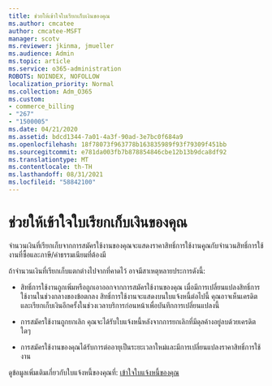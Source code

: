 ```yaml
---
title: ช่วยให้เข้าใจใบเรียกเก็บเงินของคุณ
ms.author: cmcatee
author: cmcatee-MSFT
manager: scotv
ms.reviewer: jkinma, jmueller
ms.audience: Admin
ms.topic: article
ms.service: o365-administration
ROBOTS: NOINDEX, NOFOLLOW
localization_priority: Normal
ms.collection: Adm_O365
ms.custom:
- commerce_billing
- "267"
- "1500005"
ms.date: 04/21/2020
ms.assetid: bdcd1344-7a01-4a3f-90ad-3e7bc0f684a9
ms.openlocfilehash: 18f78073f963778b163835989f93f79309f451bb
ms.sourcegitcommit: e781da003fb7b878854846cbe12b13b9dca8df92
ms.translationtype: MT
ms.contentlocale: th-TH
ms.lasthandoff: 08/31/2021
ms.locfileid: "58842100"
---
```

# <a name="help-understanding-your-bill"></a>ช่วยให้เข้าใจใบเรียกเก็บเงินของคุณ

จํานวนเงินที่เรียกเก็บจากการสมัครใช้งานของคุณจะแสดงราคาสิทธิ์การใช้งานคูณกับจํานวนสิทธิ์การใช้งานที่ซื้อและภาษี/ค่าธรรมเนียมที่ต้องมี
  
ถ้าจํานวนเงินที่เรียกเก็บแตกต่างไปจากที่คาดไว้ อาจมีสาเหตุหลายประการดังนี้:
  
- สิทธิ์การใช้งานถูกเพิ่มหรือถูกเอาออกจากการสมัครใช้งานของคุณ เมื่อมีการเปลี่ยนแปลงสิทธิ์การใช้งานในช่วงกลางของข้อตกลง สิทธิ์การใช้งานจะแสดงบนใบแจ้งหนี้ต่อไปนี้ คุณอาจเห็นเครดิตและเรียกเก็บเงินอีกครั้งในช่วงเวลาบริการก่อนหน้าเพื่อบันทึกการเปลี่ยนแปลงนี้

- การสมัครใช้งานถูกยกเลิก คุณจะได้รับใบแจ้งหนี้หลังจากการยกเลิกที่มีดุลค้างอยู่ลบด้วยเครดิตใดๆ

- การสมัครใช้งานของคุณได้รับการต่ออายุเป็นระยะเวลาใหม่และมีการเปลี่ยนแปลงราคาสิทธิ์การใช้งาน

ดูข้อมูลเพิ่มเติมเกี่ยวกับใบแจ้งหนี้ของคุณที่: [เข้าใจใบแจ้งหนี้ของคุณ](https://docs.microsoft.com/microsoft-365/commerce/billing-and-payments/understand-your-invoice2)